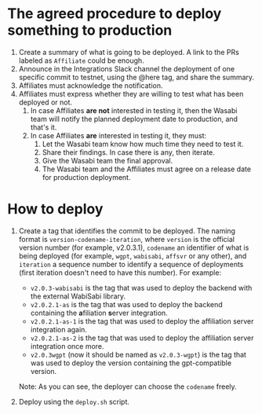 # The agreed procedure to deploy something to production

1. Create a summary of what is going to be deployed. A link to the PRs labeled as `Affiliate` could be enough.
2. Announce in the Integrations Slack channel the deployment of one specific commit to testnet, using the @here tag, and share the summary.
3. Affiliates must acknowledge the notification.
4. Affiliates must express whether they are willing to test what has been deployed or not.
   1. In case Affiliates **are not** interested in testing it, then the Wasabi team will notify the planned deployment date to production, and that's it.
   2. In case Affiliates **are** interested in testing it, they must:
      1. Let the Wasabi team know how much time they need to test it.
      2. Share their findings. In case there is any, then iterate.
      3. Give the Wasabi team the final approval.
      4. The Wasabi team and the Affiliates must agree on a release date for production deployment.

# How to deploy

1. Create a tag that identifies the commit to be deployed. The naming format is `version-codename-iteration`, where `version` is the official version number (for example, v2.0.3.1), `codename` an identifier of what is being deployed (for example, `wgpt`, `wabisabi`, `affsvr` or any other), and `iteration` a sequence number to identify a sequence of deployments (first iteration doesn't need to have this number). For example:
   - `v2.0.3-wabisabi` is the tag that was used to deploy the backend with the external WabiSabi library.
   - `v2.0.2.1-as` is the tag that was used to deploy the backend containing the **a**filiation **s**erver integration.
   - `v2.0.2.1-as-1` is the tag that was used to deploy the affiliation server integration again.
   - `v2.0.2.1-as-2` is the tag that was used to deploy the affiliation server integration once more.
   - `v2.0.3wgpt` (now it should be named as `v2.0.3-wgpt`) is the tag that was used to deploy the version containing the gpt-compatible version.

   Note: As you can see, the deployer can choose the `codename` freely.

2. Deploy using the `deploy.sh` script.
